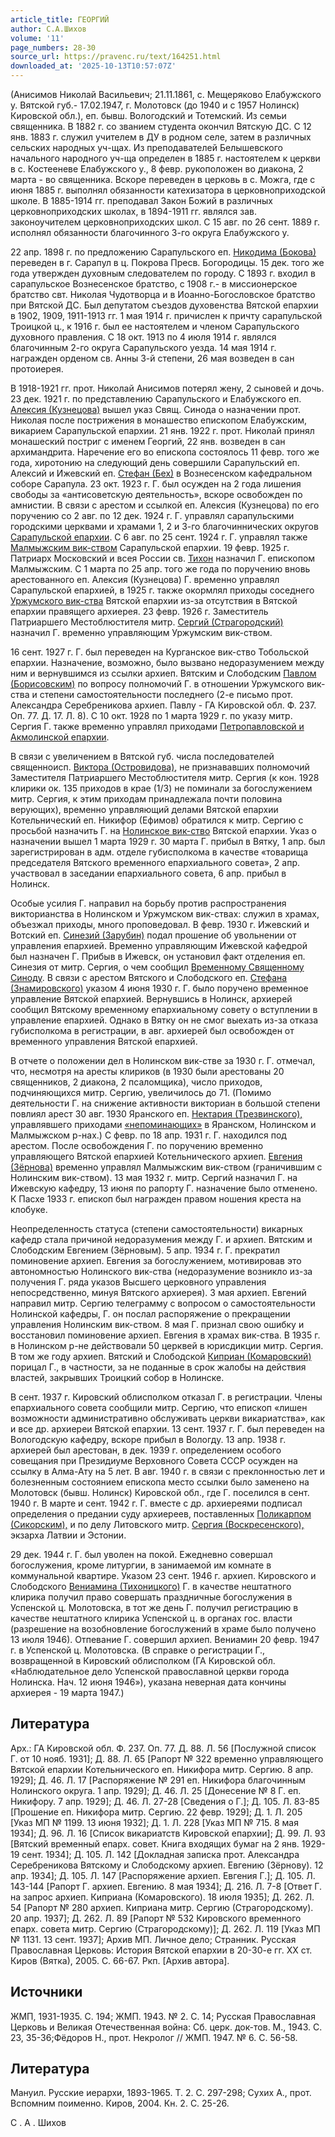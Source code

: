 ```yaml
---
article_title: ГЕОРГИЙ
author: С.А.Шихов
volume: '11'
page_numbers: 28-30
source_url: https://pravenc.ru/text/164251.html
downloaded_at: '2025-10-13T10:57:07Z'
---
```


(Анисимов Николай Васильевич; 21.11.1861, с. Мещеряково Елабужского у. Вятской губ.- 17.02.1947, г. Молотовск (до 1940 и с 1957 Нолинск) Кировской обл.), еп. бывш. Вологодский и Тотемский. Из семьи священника. В 1882 г. со званием студента окончил Вятскую ДС. С 12 янв. 1883 г. служил учителем в ДУ в родном селе, затем в различных сельских народных уч-щах. Из преподавателей Белышевского начального народного уч-ща определен в 1885 г. настоятелем к церкви в с. Костееневе Елабужского у., 8 февр. рукоположен во диакона, 2 марта - во священника. Вскоре переведен в церковь в с. Можга, где с июня 1885 г. выполнял обязанности катехизатора в церковноприходской школе. В 1885-1914 гг. преподавал Закон Божий в различных церковноприходских школах, в 1894-1911 гг. являлся зав. законоучителем церковноприходских школ. С 15 авг. по 26 сент. 1889 г. исполнял обязанности благочинного 3-го округа Елабужского у.

22 апр. 1898 г. по предложению Сарапульского еп. [Никодима (Бокова)](<https://pravenc.ru/text/Никодима (Бокова).html>) переведен в г. Сарапул в ц. Покрова Пресв. Богородицы. 15 дек. того же года утвержден духовным следователем по городу. С 1893 г. входил в сарапульское Вознесенское братство, с 1908 г.- в миссионерское братство свт. Николая Чудотворца и в Иоанно-Богословское братство при Вятской ДС. Был депутатом съездов духовенства Вятской епархии в 1902, 1909, 1911-1913 гг. 1 мая 1914 г. причислен к причту сарапульской Троицкой ц., к 1916 г. был ее настоятелем и членом Сарапульского духовного правления. С 18 окт. 1913 по 4 июля 1914 г. являлся благочинным 2-го округа Сарапульского уезда. 14 мая 1914 г. награжден орденом св. Анны 3-й степени, 26 мая возведен в сан протоиерея.

В 1918-1921 гг. прот. Николай Анисимов потерял жену, 2 сыновей и дочь. 23 дек. 1921 г. по представлению Сарапульского и Елабужского еп. [Алексия (Кузнецова)](<https://pravenc.ru/text/Алексия (Кузнецова).html>) вышел указ Свящ. Синода о назначении прот. Николая после пострижения в монашество епископом Елабужским, викарием Сарапульской епархии. 21 янв. 1922 г. прот. Николай принял монашеский постриг с именем Георгий, 22 янв. возведен в сан архимандрита. Наречение его во епископа состоялось 11 февр. того же года, хиротонию на следующий день совершили Сарапульский еп. Алексий и Ижевский еп. [Стефан (Бех)](<https://pravenc.ru/text/Стефан (Бех).html>) в Вознесенском кафедральном соборе Сарапула. 23 окт. 1923 г. Г. был осужден на 2 года лишения свободы за «антисоветскую деятельность», вскоре освобожден по амнистии. В связи с арестом и ссылкой еп. Алексия (Кузнецова) по его поручению со 2 авг. по 12 дек. 1924 г. Г. управлял сарапульскими городскими церквами и храмами 1, 2 и 3-го благочиннических округов [Сарапульской епархии](<https://pravenc.ru/text/Сарапульской епархии.html>). С 6 авг. по 25 сент. 1924 г. Г. управлял также [Малмыжским вик-ством](<https://pravenc.ru/text/Малмыжским вик-ством.html>) Сарапульской епархии. 19 февр. 1925 г. Патриарх Московский и всея России св. [Тихон](https://pravenc.ru/text/Тихон.html) назначил Г. епископом Малмыжским. С 1 марта по 25 апр. того же года по поручению вновь арестованного еп. Алексия (Кузнецова) Г. временно управлял Сарапульской епархией, в 1925 г. также окормлял приходы соседнего [Уржумского вик-ства](<https://pravenc.ru/text/Уржумского вик-ства.html>) Вятской епархии из-за отсутствия в Вятской епархии правящего архиерея. 23 февр. 1926 г. Заместитель Патриаршего Местоблюстителя митр. [Сергий (Страгородский)](<https://pravenc.ru/text/Сергий (Страгородский).html>) назначил Г. временно управляющим Уржумским вик-ством.

16 сент. 1927 г. Г. был переведен на Курганское вик-ство Тобольской епархии. Назначение, возможно, было вызвано недоразумением между ним и вернувшимся из ссылки архиеп. Вятским и Слободским [Павлом (Борисовским)](<https://pravenc.ru/text/Павлом (Борисовским).html>) по вопросу полномочий Г. в отношении Уржумского вик-ства и степени самостоятельности последнего (2-е письмо прот. Александра Серебреникова архиеп. Павлу - ГА Кировской обл. Ф. 237. Оп. 77. Д. 17. Л. 8). С 10 окт. 1928 по 1 марта 1929 г. по указу митр. Сергия Г. также временно управлял приходами [Петропавловской и Акмолинской епархии](<https://pravenc.ru/text/Петропавловской и Акмолинской епархии.html>).

В связи с увеличением в Вятской губ. числа последователей священноисп. [Виктора (Островидова)](https://pravenc.ru/text/ВИКТОР.html), не признававших полномочий Заместителя Патриаршего Местоблюстителя митр. Сергия (к кон. 1928 клирики ок. 135 приходов в крае (1/3) не поминали за богослужением митр. Сергия, к этим приходам принадлежала почти половина верующих), временно управляющий делами Вятской епархии Котельнический еп. Никифор (Ефимов) обратился к митр. Сергию с просьбой назначить Г. на [Нолинское вик-ство](<https://pravenc.ru/text/Нолинское вик-ство.html>) Вятской епархии. Указ о назначении вышел 1 марта 1929 г. 30 марта Г. прибыл в Вятку, 1 апр. был зарегистрирован в адм. отделе губисполкома в качестве «товарища председателя Вятского временного епархиального совета», 2 апр. участвовал в заседании епархиального совета, 6 апр. прибыл в Нолинск.

Особые усилия Г. направил на борьбу против распространения викторианства в Нолинском и Уржумском вик-ствах: служил в храмах, объезжал приходы, много проповедовал. В февр. 1930 г. Ижевский и Вотский еп. [Синезий (Зарубин)](<https://pravenc.ru/text/Синезий (Зарубин).html>) подал прошение об увольнении от управления епархией. Временно управляющим Ижевской кафедрой был назначен Г. Прибыв в Ижевск, он установил факт отделения еп. Синезия от митр. Сергия, о чем сообщил [Временному Священному Синоду](<https://pravenc.ru/text/Временный Священный Синод.html>). В связи с арестом Вятского и Слободского еп. [Стефана (Знамировского)](<https://pravenc.ru/text/Стефана (Знамировского).html>) указом 4 июня 1930 г. Г. было поручено временное управление Вятской епархией. Вернувшись в Нолинск, архиерей сообщил Вятскому временному епархиальному совету о вступлении в управление епархией. Однако в Вятку он не смог выехать из-за отказа губисполкома в регистрации, в авг. архиерей был освобожден от временного управления Вятской епархией.

В отчете о положении дел в Нолинском вик-стве за 1930 г. Г. отмечал, что, несмотря на аресты клириков (в 1930 были арестованы 20 священников, 2 диакона, 2 псаломщика), число приходов, подчиняющихся митр. Сергию, увеличилось до 71. (Помимо деятельности Г. на снижение активности викториан в большой степени повлиял арест 30 авг. 1930 Яранского еп. [Нектария (Трезвинского),](<https://pravenc.ru/text/Нектария (Трезвинского) .html>) управлявшего приходами [«непоминающих»](<https://pravenc.ru/text/ непоминающии .html>) в Яранском, Нолинском и Малмыжском р-нах.) С февр. по 18 апр. 1931 г. Г. находился под арестом. После освобождения Г. по поручению временно управляющего Вятской епархией Котельнического архиеп. [Евгения (Зёрнова)](<https://pravenc.ru/text/Евгения (Зёрнова).html>) временно управлял Малмыжским вик-ством (граничившим с Нолинским вик-ством). 13 мая 1932 г. митр. Сергий назначил Г. на Ижевскую кафедру, 13 июня по рапорту Г. назначение было отменено. К Пасхе 1933 г. епископ был награжден правом ношения креста на клобуке.

Неопределенность статуса (степени самостоятельности) викарных кафедр стала причиной недоразумения между Г. и архиеп. Вятским и Слободским Евгением (Зёрновым). 5 апр. 1934 г. Г. прекратил поминовение архиеп. Евгения за богослужением, мотивировав это автономностью Нолинского вик-ства (недоразумение возникло из-за получения Г. ряда указов Высшего церковного управления непосредственно, минуя Вятского архиерея). 3 мая архиеп. Евгений направил митр. Сергию телеграмму с вопросом о самостоятельности Нолинской кафедры, Г. он послал распоряжение о прекращении управления Нолинским вик-ством. 8 мая Г. признал свою ошибку и восстановил поминовение архиеп. Евгения в храмах вик-ства. В 1935 г. в Нолинском р-не действовали 50 церквей в юрисдикции митр. Сергия. В том же году архиеп. Вятский и Слободской [Киприан (Комаровский)](<https://pravenc.ru/text/Киприан (Комаровский).html>) порицал Г., в частности, за не поданные в срок жалобы на действия властей, закрывших Троицкий собор в Нолинске.

В сент. 1937 г. Кировский облисполком отказал Г. в регистрации. Члены епархиального совета сообщили митр. Сергию, что епископ «лишен возможности административно обслуживать церкви викариатства», как и все др. архиереи Вятской епархии. 13 сент. 1937 г. Г. был переведен на Вологодскую кафедру, вскоре прибыл в Вологду. 13 апр. 1938 г. архиерей был арестован, в дек. 1939 г. определением особого совещания при Президиуме Верховного Совета СССР осужден на ссылку в Алма-Ату на 5 лет. В авг. 1940 г. в связи с преклонностью лет и болезненным состоянием епископа место ссылки было заменено на Молотовск (бывш. Нолинск) Кировской обл., где Г. поселился в сент. 1940 г. В марте и сент. 1942 г. Г. вместе с др. архиереями подписал определения о предании суду архиереев, поставленных [Поликарпом (Сикорским),](<https://pravenc.ru/text/Поликарпом (Сикорским) .html>) и по делу Литовского митр. [Сергия (Воскресенского),](<https://pravenc.ru/text/Сергия (Воскресенского) .html>) экзарха Латвии и Эстонии.

29 дек. 1944 г. Г. был уволен на покой. Ежедневно совершал богослужения, кроме литургии, в занимаемой им комнате в коммунальной квартире. Указом 23 сент. 1946 г. архиеп. Кировского и Слободского [Вениамина (Тихоницкого)](<https://pravenc.ru/text/Вениамина (Тихоницкого).html>) Г. в качестве нештатного клирика получил право совершать праздничные богослужения в Успенской ц. Молотовска, в тот же день Г. получил регистрацию в качестве нештатного клирика Успенской ц. в органах гос. власти (разрешение на возобновление богослужений в храме было получено 13 июля 1946). Отпевание Г. совершил архиеп. Вениамин 20 февр. 1947 г. в Успенской ц. Молотовска. (В справке о регистрации Г., возвращенной в Кировский облисполком (ГА Кировской обл. «Наблюдательное дело Успенской православной церкви города Нолинска. Нач. 12 июня 1946»), указана неверная дата кончины архиерея - 19 марта 1947.)

## Литература

Арх.: ГА Кировской обл. Ф. 237. Оп. 77. Д. 88. Л. 56 [Послужной список Г. от 10 нояб. 1931]; Д. 88. Л. 65 [Рапорт № 322 временно управляющего Вятской епархии Котельнического еп. Никифора митр. Сергию. 8 апр. 1929]; Д. 46. Л. 17 [Распоряжение № 291 еп. Никифора благочинным Нолинского округа. 1 апр. 1929]; Д. 46. Л. 25 [Донесение № 8 Г. еп. Никифору. 7 апр. 1929]; Д. 46. Л. 27-28 [Сведения о Г.]; Д. 105. Л. 83-85 [Прошение еп. Никифора митр. Сергию. 22 февр. 1929]; Д. 1. Л. 205 [Указ МП № 1199. 13 июня 1932]; Д. 1. Л. 228 [Указ МП № 715. 8 мая 1934]; Д. 96. Л. 16 [Список викариатств Кировской епархии]; Д. 99. Л. 93 [Вятский временный епарх. совет. Книга входящих бумаг на 2 янв. 1929-19 сент. 1934]; Д. 105. Л. 142 [Докладная записка прот. Александра Серебреникова Вятскому и Слободскому архиеп. Евгению (Зёрнову). 12 апр. 1934]; Д. 105. Л. 147 [Распоряжение архиеп. Евгения Г.]; Д. 105. Л. 143-144 [Рапорт Г. архиеп. Евгению. 8 мая 1934]; Д. 216. Л. 7-8 [Ответ Г. на запрос архиеп. Киприана (Комаровского). 18 июля 1935]; Д. 262. Л. 54 [Рапорт № 280 архиеп. Киприана митр. Сергию (Страгородскому). 20 апр. 1937]; Д. 262. Л. 89 [Рапорт № 532 Кировского временного епарх. совета митр. Сергию (Страгородскому)]; Д. 262. Л. 119 [Указ МП № 1131. 13 сент. 1937]; Архив МП. Личное дело; Странник. Русская Православная Церковь: История Вятской епархии в 20-30-е гг. XX ст. Киров (Вятка), 2005. С. 66-67. Ркп. [Архив автора].

## Источники

ЖМП, 1931-1935. С. 194; ЖМП. 1943. № 2. С. 14; Русская Православная Церковь и Великая Отечественная война: Сб. церк. док-тов. М., 1943. С. 23, 35-36;Фёдоров Н., прот. Некролог // ЖМП. 1947. № 6. С. 56-58.

## Литература

Мануил. Русские иерархи, 1893-1965. Т. 2. С. 297-298; Сухих А., прот. Вспомним поименно. Киров, 2004. Кн. 2. С. 25-26.

С .  А .  Шихов
